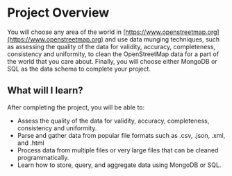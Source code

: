 # Project Overview

You will choose any area of the world in [https://www.openstreetmap.org](https://www.openstreetmap.org) and use data munging techniques, 
such as assessing the quality of the data for validity, accuracy, completeness, consistency and uniformity, 
to clean the OpenStreetMap data for a part of the world that you care about. Finally, you will choose either 
MongoDB or SQL as the data schema to complete your project.

## What will I learn?

After completing the project, you will be able to:

- Assess the quality of the data for validity, accuracy, completeness, consistency and uniformity.
- Parse and gather data from popular file formats such as .csv, .json, .xml, and .html
- Process data from multiple files or very large files that can be cleaned programmatically.
- Learn how to store, query, and aggregate data using MongoDB or SQL.
